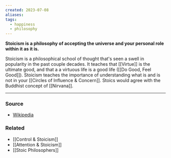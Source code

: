 ```yaml
---
created: 2023-07-08
aliases: 
tags:
  - happiness
  - philosophy
---
```

**Stoicism is a philosophy of accepting the universe and your personal role within it as it is.**

Stoicism is a philosophical school of thought that's seen a swell in popularity in the past couple decades. It teaches that [[Virtue]]  is the ultimate good, and that a a virtuous life is a good life ([[Do Good, Feel Good]]). Stoicism teaches the importance of understanding what is and is not in your [[Circles of Influence & Concern]]. Stoics would agree with the Buddhist concept of [[Nirvana]].  

---

### Source
- [Wikipedia](https://en.wikipedia.org/wiki/Stoicism?wprov=sfti1)

### Related
- [[Control & Stoicism]] 
- [[Attention & Stoicism]] 
- [[Stoic Philosophers]]
